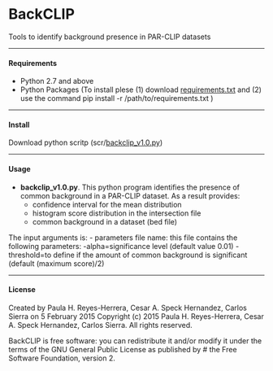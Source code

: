 BackCLIP
========

Tools to identify background presence in PAR-CLIP datasets


----------------
#### Requirements

- Python 2.7 and above
- Python  Packages (To install plese (1) download  [requirements.txt](https://github.com/phrh/BackCLIP/blob/master/requirements.txt) and (2) use the command  pip install -r /path/to/requirements.txt )

----------------
#### Install

Download python scritp (scr/[backclip_v1.0.py](https://github.com/phrh/BackCLIP/blob/master/src/backclip_v1.0.py))

----------------
#### Usage

- **backclip_v1.0.py**.  This python program identifies the presence of common background in a PAR-CLIP dataset. As a result provides:
	- confidence interval for the mean distribution 
	- histogram score distribution in the intersection file
	- common background in a dataset (bed file)
	
The input arguments is: 
	- parameters file name: this file contains the following parameters:
		-alpha=significance level (default value 0.01)
		-threshold=to define if the amount of common background is significant (default (maximum score)/2)
	
----------------

#### License

Created by Paula H. Reyes-Herrera, Cesar A. Speck Hernandez, Carlos Sierra on 5 February 2015
Copyright (c) 2015 Paula H. Reyes-Herrera, Cesar A. Speck Hernandez, Carlos Sierra. All rights reserved.

BackCLIP is free software: you can redistribute it and/or modify  it under the terms of the GNU General Public License as published by # the Free Software Foundation, version 2.

